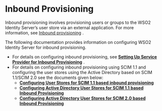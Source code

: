 # Inbound Provisioning

Inbound provisioning involves provisioning users or groups to the WSO2
Identity Server’s user store via an external application. For more
information, see [Inbound
provisioning](../../learn/identity-provisioning#inbound-provisioning)
.

The following documentation provides information on configuring WSO2
Identity Server for inbound provisioning.

-   For details on configuring inbound provisioning, see **[Setting Up
    Service Provider for Inbound
    Provisioning](../../learn/setting-up-service-provider-for-inbound-provisioning)**
    .
-   For details on configuring inbound provisioning using SCIM 1.1 and
    configuring the user stores using the Active Directory based on SCIM 1.1/SCIM 2.0 see the
    documents given below:
    - **[Configuring User Stores for SCIM 1.1 based inbound
        provisioning](../../learn/configuring-user-stores-for-scim-1.1-based-inbound-provisioning)**
    - **[Configuring Active Directory User Stores for SCIM 1.1 based Inbound
        Provisioning](../../learn/configuring-active-directory-user-stores-for-scim-1.1-based-inbound-provisioning)**
    - **[Configuring Active Directory User Stores for SCIM 2.0 based Inbound
          Provisioning](../../learn/configuring-active-directory-user-stores-for-scim-2.0-based-inbound-provisioning)**
